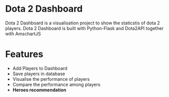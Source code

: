# Dota 2 Dashboard

Dota 2 Dashboard is a visualisation project to show the staticstis of dota 2 players. 
Dota 2 Dashboard is built with Python-Flask and Dota2API together with AmschartJS 

# Features
- Add Players to Dashboard
- Save players in database
- Visualise the performance of players
- Compare the performance among players
- **Heroes recommendation**
